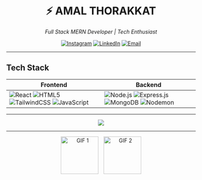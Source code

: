 <!-- Profile Header -->
<div align="center">
  
# ⚡ **AMAL THORAKKAT**  
*Full Stack MERN Developer | Tech Enthusiast*

[![Instagram](https://img.shields.io/badge/Instagram-000000?style=for-the-badge&logo=instagram&logoColor=E4405F)](https://instagram.com/aesthfex)
[![LinkedIn](https://img.shields.io/badge/LinkedIn-000000?style=for-the-badge&logo=linkedin&logoColor=0077B5)](https://linkedin.com/in/amal-thorakkat)
[![Email](https://img.shields.io/badge/Email-000000?style=for-the-badge&logo=gmail&logoColor=D14836)](mailto:amalthorakkat@gmail.com)

</div>

---

##  **Tech Stack**
<div align="center">

| **Frontend** | **Backend** |
|--------------|-------------|
| ![React](https://img.shields.io/badge/-React-000?style=for-the-badge&logo=react&logoColor=61DAFB) ![HTML5](https://img.shields.io/badge/-HTML5-000?style=for-the-badge&logo=html5&logoColor=E34F26) ![TailwindCSS](https://img.shields.io/badge/-Tailwind_CSS-000?style=for-the-badge&logo=tailwind-css&logoColor=38B2AC) ![JavaScript](https://img.shields.io/badge/-JavaScript-000?style=for-the-badge&logo=javascript&logoColor=F7DF1E) | ![Node.js](https://img.shields.io/badge/-Node.js-000?style=for-the-badge&logo=node.js&logoColor=339933) ![Express.js](https://img.shields.io/badge/-Express.js-000?style=for-the-badge&logo=express&logoColor=white) ![MongoDB](https://img.shields.io/badge/-MongoDB-000?style=for-the-badge&logo=mongodb&logoColor=4EA94B) ![Nodemon](https://img.shields.io/badge/-Nodemon-000?style=for-the-badge&logo=nodemon&logoColor=76D04B) |

</div>

---

<div align="center">
  <img src="https://skillicons.dev/icons?i=react,nodejs,express,mongodb,html,css,js,tailwind&theme=dark" />
</div>

---

<div align="center">
  <img src="https://pouch.jumpshare.com/preview/OYGYdMb620Ohcdw2T73_Cp2A7ETmN7yRUIqfUlpUlijrqszyHNWXymWKMqA7VoV0i2HaATe9QU8uHrKAujBPvQhRT48RjPGbKIJS9tRoeP8" alt="GIF 1" style="width:100px; height:auto; margin-right:10px;" />
  <img src="https://pouch.jumpshare.com/preview/tK2s501nvE6gHSnuB229XeWUQkpwesH-ovirgkNHMB1-Jbrcs7jf7rz4q2D3tZ0GNkybD2yXlM3dIxwFq50ZXCGufCFwBo4j7iYUQfTyaCI" alt="GIF 2" style="width:100px; height:auto;" />
</div>

